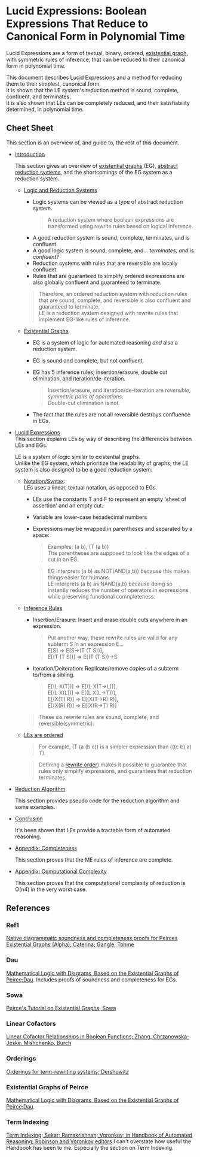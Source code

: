 # Lucid Expressions: Boolean Expressions That Reduce to Canonical Form in Polynomial Time

Lucid Expressions are a form of textual, binary, ordered, [existential graph](https://en.wikipedia.org/wiki/Existential_graph),  
with symmetric rules of inference, 
that can be reduced to their canonical form in polynomial time.  

This document describes Lucid Expressions and a method for reducing them to their simplest, canonical form.  
It is shown that the LE system's reduction method is sound, complete, confluent, and terminates.  
It is also shown that LEs can be completely reduced, and their satisfiability determined, in polynomial time.  

## Cheet Sheet

This section is an overview of, and guide to, the rest of this document.

- [Introduction](introduction.md)

	 This section gives an overview of [existential graphs](https://en.wikipedia.org/wiki/Existential_graph) (EG), [abstract reduction systems](https://en.wikipedia.org/wiki/Abstract_rewriting_system), and the shortcomings of the EG system as a reduction system.  
	
	- [Logic and Reduction Systems](introduction.md###Logic_and_Reduction_Systems)
		- Logic systems can be viewed as a type of abstract reduction system.  
			> A reduction system where boolean expressions are transformed using rewrite rules based on logical inference.  
		- A good reduction system is sound, complete, terminates, and is confluent.  
		- A good logic system is sound, complete, and... *terminates, and is confluent?*  
		- Reduction systems with rules that are reversible are locally confluent.  
		- Rules that are guaranteed to simplify ordered expressions are also globally confluent and guaranteed to terminate.  

		> Therefore, an ordered reduction system with reduction rules that are sound, complete, and reversible is also confluent and guaranteed to terminate.  
		LE is a reduction system designed with rewrite rules that implement EG-like rules of inference. 

	- [Existential Graphs](introduction.md###_Existential_Graphs)
	
		- EG is a system of logic for automated reasoning *and* also a reduction system.  
		- EG is sound and complete, but not confluent.  
		- EG has 5 inference rules; insertion/erasure, double cut elimination, and iteration/de-iteration.  

			> Insertion/erasure, and iteration/de-iteration are *reversible, symmetric pairs of operations*.  
			Double-cut elimination is not.  

		- The fact that the rules are not all reversible destroys confluence in EGs.  

- [Lucid Expressions](lucid-expressions.md)  
	This section explains LEs by way of describing the differences between LEs and EGs.  

	LE is a system of logic similar to existential graphs.  
	Unlike the EG system, which prioritize the readability of graphs, 
	the LE system is also designed to be a good reduction system.

	- [Notation/Syntax](lucid-expressions.md###_Syntax):  
		LEs uses a linear, textual notation, as opposed to EGs.  
		- LEs use the constants T and F to represent an empty 'sheet of assertion' and an empty cut.
		- Variable are lower-case hexadecimal numbers 
		- Expressions may be wrapped in parentheses and separated by a space: 
			> Examples: (a b), (T (a b))  
	        The parentheses are supposed to look like the edges of a cut in an EG.

			> EG interprets (a b) as NOT(AND(a,b)) because this makes things easier for humans.  
			> LE interprets (a b) as NAND(a,b) because doing so instantly reduces the number of operators in expressions while preserving functional comnpleteness.  


	- [Inference Rules](lucid-expressions.md###_Inference_Rules)
		- Insertion/Erasure: Insert and erase double cuts anywhere in an expression.

			> Put another way, these rewrite rules are valid for any subterm S in an expression E...  
			> E[S] => E[S->(T (T S))],  
			> E[(T (T S))] => E[(T (T S))->S

		- Iteration/Deiteration: Replicate/remove copies of a subterm to/from a sibling. 
			> E[(L X(T))] => E[(L X(T->L))],  
			> E[(L X(L))] => E[(L X(L->T))],  
			> E[(X(T) R)] => E[(X(T->R) R)],  
			> E[(X(R) R)] => E[(X(R->T) R)] 

		> These six rewrite rules are sound, complete, and reversible(symmetric).  

	- [LEs are ordered](lucid-expressions.md###_Ordering)  

		> For example, (T (a (b c)) is a simpler expression than (((c b) a) T).  

		> Defining a [rewrite order](https://en.wikipedia.org/wiki/Rewrite_order)) makes it possible to guarantee that rules only simplify expressions, and guarantees that reduction terminates.  


	
- [Reduction Algorithm](implementation.md)

	This section provides pseudo code for the reduction algorithm and some examples.


- [Conclusion](conclusion.md)

	It's been shown that LEs  provide a tractable form of automated reasoning.  

- [Appendix: Completeness](appendix-completness.md)

	This section proves that the ME rules of inference are complete.  

- [Appendix: Computational Complexity](appendix-complexity.md)

	This section proves that the computational complexity of reduction is O(n4) in the very worst case.


## References

### Ref1
[Native diagrammatic soundness and completeness proofs for Peirces Existential Graphs (Alpha); Caterina; Gangle; Tohme](https://philsci-archive.pitt.edu/21196/1/NativeAlphaFinal.pdf)

### Dau
[Mathematical Logic with Diagrams, Based on the Existential Graphs of Peirce;Dau](http://www.dr-dau.net/Papers/habil.pdf).
Includes proofs of soundness and completeness for EGs.

### Sowa
[Peirce's Tutorial on Existential Graphs; Sowa](https://www.jfsowa.com/pubs/egtut.pdf)

### Linear Cofactors
[Linear Cofactor Relationships in Boolean Functions; Zhang, Chrzanowska-Jeske, Mishchenko, Burch](https://people.eecs.berkeley.edu/~alanmi/publications/2005/tcad05_lcr.pdf)

### Orderings
[Orderings for term-rewriting systems; Dershowitz](https://www.computer.org/csdl/proceedings-article/focs/1979/542800123/12OmNqBbI2S)

### Existential Graphs of Peirce
[Mathematical Logic with Diagrams, Based on the Existential Graphs of Peirce;Dau](http://www.dr-dau.net/Papers/habil.pdf).

### Term Indexing
[Term Indexing; Sekar; Ramakrishnan; Voronkov; in Handbook of Automated Reasoning; Robinson and Voronkov editors]()
I can't overstate how useful the Handbook has been to me.  Especially the section on Term Indexing.  
